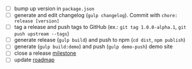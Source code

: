 * [ ] bump up version in `package.json`
* [ ] generate and edit changelog (`gulp changelog`). Commit with `chore: release [version]`
* [ ] tag a release and push tags to GitHub (ex.: `git tag 1.0.0-alpha.1`, `git push upstream --tags`)
* [ ] generate release (`gulp build`) and push to npm (`cd dist`, `npm publish`)
* [ ] generate (`gulp build:demo`) and push (`gulp demo-push`) demo site 
* [ ] close a release [milestone](https://github.com/ng-bootstrap/ng-bootstrap/milestones)
* [ ] update [roadmap](https://github.com/ng-bootstrap/ng-bootstrap/wiki/Roadmap)
